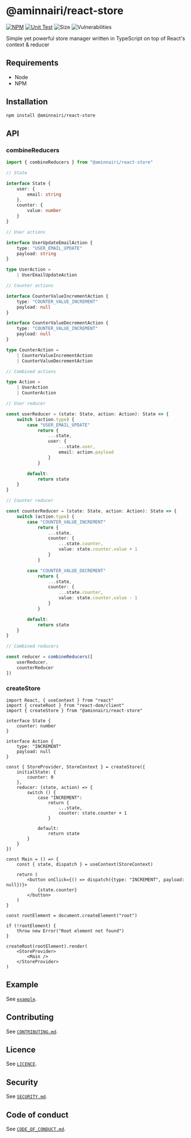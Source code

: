 # @aminnairi/react-store

[![NPM](https://badgen.net/npm/v/@aminnairi/react-store)](https://www.npmjs.com/package/@aminnairi/react-store)
[![Unit Test](https://github.com/aminnairi/react-store/actions/workflows/test.yaml/badge.svg)](https://github.com/aminnairi/react-store/actions/workflows/test.yaml) ![Size](https://badgen.net/bundlephobia/minzip/@aminnairi/react-store) ![Vulnerabilities](https://badgen.net/snyk/aminnairi/react-store) 

Simple yet powerful store manager written in TypeScript on top of React's context & reducer

## Requirements

- Node
- NPM

## Installation

```bash
npm install @aminnairi/react-store
```

## API

### combineReducers

```typescript
import { combineReducers } from "@aminnairi/react-store"

// State

interface State {
    user: {
        email: string
    },
    counter: {
        value: number
    }
}

// User actions

interface UserUpdateEmailAction {
    type: "USER_EMAIL_UPDATE"
    payload: string
}

type UserAction =
    | UserEmailUpdateAction

// Counter actions

interface CounterValueIncrementAction {
    type: "COUNTER_VALUE_INCREMENT"
    payload: null
}

interface CounterValueDecrementAction {
    type: "COUNTER_VALUE_INCREMENT"
    payload: null
}

type CounterAction =
    | CounterValueIncrementAction
    | CounterValueDecrementAction

// Combined actions

type Action =
    | UserAction
    | CounterAction

// User reducer

const userReducer = (state: State, action: Action): State => {
    switch (action.type) {
        case "USER_EMAIL_UPDATE"
            return {
                ...state,
                user: {
                    ...state.user,
                    email: action.payload
                }
            }

        default:
            return state
    }
}

// Counter reducer

const counterReducer = (state: State, action: Action): State => {
    switch (action.type) {
        case "COUNTER_VALUE_INCREMENT"
            return {
                ...state,
                counter: {
                    ...state.counter,
                    value: state.counter.value + 1
                }
            }

        case "COUNTER_VALUE_DECREMENT"
            return {
                ...state,
                counter: {
                    ...state.counter,
                    value: state.counter.value - 1
                }
            }

        default:
            return state
    }
}

// Combined reducers

const reducer = combineReducers([
    userReducer,
    counterReducer
])
```

### createStore

```tsx
import React, { useContext } from "react"
import { createRoot } from "react-dom/client"
import { createStore } from "@aminnairi/react-store"

interface State {
    counter: number
}

interface Action {
    type: "INCREMENT"
    payload: null
}

const { StoreProvider, StoreContext } = createStore({
    initialState: {
        counter: 0
    },
    reducer: (state, action) => {
        switch () {
            case "INCREMENT":
                return {
                    ...state,
                    counter: state.counter + 1
                }

            default:
                return state
        }
    }
})

const Main = () => {
    const { state, dispatch } = useContext(StoreContext)

    return (
        <button onClick={() => dispatch({type: "INCREMENT", payload: null})}>
            {state.counter}
        </button>
    )
}

const rootElement = document.createElement("root")

if (!rootElement) {
    throw new Error("Root element not found")
}

createRoot(rootElement).render(
    <StoreProvider>
        <Main />
    </StoreProvider>
)
```

## Example

See [`example`](./example).

## Contributing

See [`CONTRIBUTING.md`](./CONTRIBUTING.md).

## Licence

See [`LICENCE`](./LICENCE).

## Security

See [`SECURITY.md`](./SECURITY.md).

## Code of conduct

See [`CODE_OF_CONDUCT.md`](./CODE_OF_CONDUCT.md).